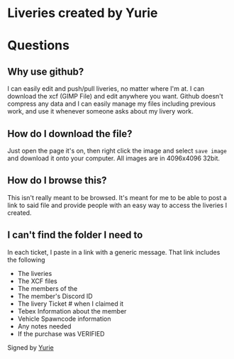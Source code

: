 # Liveries created by Yurie


# Questions

##  Why use github?

I can easily edit and push/pull liveries, no matter where I'm at. I can download the xcf (GIMP File) and edit anywhere you want. Github doesn't compress any data and I can easily manage my files including previous work, and use it whenever someone asks about my livery work.

##  How do I download the file? 
Just open the page it's on, then right click the image and select ``save image`` and download it onto your computer. All images are in 4096x4096 32bit.

## How do I browse this? 
This isn't really meant to be browsed. It's meant for me to be able to post a link to said file and provide people with an easy way to access the liveries I created. 

## I can't find the folder I need to
In each ticket, I paste in a link with a generic message. That link includes the following

- The liveries 
- The XCF files 
- The members of the
- The member's Discord ID
- The livery Ticket # when I claimed it
- Tebex Information about the member
- Vehicle Spawncode information
- Any notes needed
- If the purchase was VERIFIED 



Signed by <a href= discord.com/users/271385596436545538> Yurie </a>
